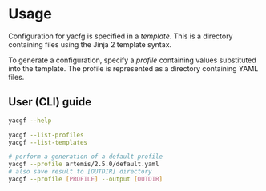 # Usage

Configuration for yacfg is specified in a *template*.
This is a directory containing files using the Jinja 2 template syntax.

To generate a configuration, specify a *profile* containing values substituted into the template.
The profile is represented as a directory containing YAML files.

## User (CLI) guide

```bash
yacgf --help

yacgf --list-profiles
yacgf --list-templates

# perform a generation of a default profile
yacgf --profile artemis/2.5.0/default.yaml
# also save result to [OUTDIR] directory
yacgf --profile [PROFILE] --output [OUTDIR]
```
